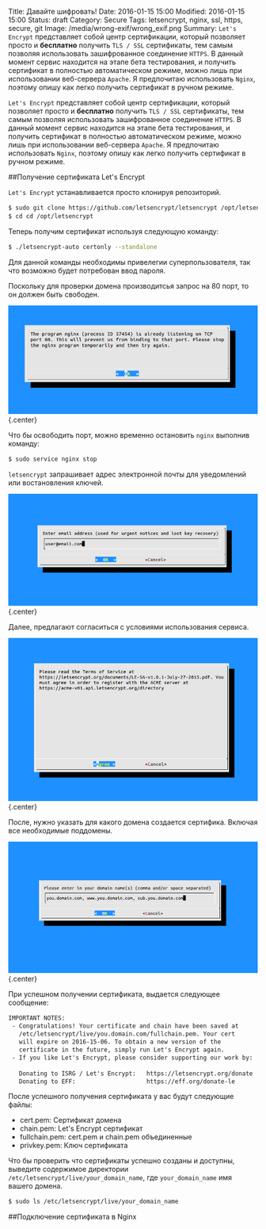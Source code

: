 Title: Давайте шифровать!
Date: 2016-01-15 15:00
Modified: 2016-01-15 15:00
Status: draft
Category: Secure
Tags: letsencrypt, nginx, ssl, https, secure, git
Image: /media/wrong-exif/wrong_exif.png
Summary:
    `Let's Encrypt` представляет собой центр сертификации, который позволяет
    просто и **бесплатно** получить `TLS / SSL` сертификаты, тем самым
    позволяя использовать зашифрованное соединение `HTTPS`.
    В данный момент сервис находится на этапе бета тестирования, и получить
    сертификат в полностью автоматическом режиме, можно лишь при использовании
    веб-сервера `Apache`. Я предпочитаю использовать `Nginx`, поэтому опишу
    как легко получить сертификат в ручном режиме.

`Let's Encrypt` представляет собой центр сертификации, который позволяет
просто и **бесплатно** получить `TLS / SSL` сертификаты, тем самым
позволяя использовать зашифрованное соединение `HTTPS`.
В данный момент сервис находится на этапе бета тестирования, и получить
сертификат в полностью автоматическом режиме, можно лишь при использовании
веб-сервера `Apache`. Я предпочитаю использовать `Nginx`, поэтому опишу
как легко получить сертификат в ручном режиме.

##Получение сертификата Let's Encrypt

`Let's Encrypt` устанавливается просто клонируя репозиторий.

```Bash
$ sudo git clone https://github.com/letsencrypt/letsencrypt /opt/letsencrypt
$ cd cd /opt/letsencrypt
```

Теперь получим сертификат используя следующую команду:

```Bash
$ ./letsencrypt-auto certonly --standalone
```

Для данной команды необходимы привелегии суперпользователя, так что возможно
будет потребован ввод пароля.

Поскольку для проверки домена производитсья запрос на 80 порт,
то он должен быть свободен.

![nginx error](/media/letsencrypt/nginx.png){.center}

Что бы освободить порт, можно временно остановить `nginx` выполнив команду:

```Bash
$ sudo service nginx stop
```

`letsencrypt` запрашивает адрес электронной почты для
уведомлений или востановления ключей.

![email](/media/letsencrypt/email.png){.center}

Далее, предлагают согласиться с условиями использования сервиса.

![agree](/media/letsencrypt/agree.png){.center}

После, нужно указать для какого домена создается сертифика. Включая
все необходимые поддомены.

![domain](/media/letsencrypt/domain.png){.center}

При успешном получении сертификата, выдается следующее сообщение:

```
IMPORTANT NOTES:
 - Congratulations! Your certificate and chain have been saved at
   /etc/letsencrypt/live/you.domain.com/fullchain.pem. Your cert
   will expire on 2016-15-06. To obtain a new version of the
   certificate in the future, simply run Let's Encrypt again.
 - If you like Let's Encrypt, please consider supporting our work by:

   Donating to ISRG / Let's Encrypt:   https://letsencrypt.org/donate
   Donating to EFF:                    https://eff.org/donate-le
```

После успешного получения сертификата у вас будут следующие файлы:

- cert.pem: Сертификат домена
- chain.pem: Let's Encrypt сертификат
- fullchain.pem: cert.pem и chain.pem объединенные
- privkey.pem: Ключ сертификата

Что бы проверить что сертификаты успешно созданы и доступны,
выведите содержимое директории `/etc/letsencrypt/live/your_domain_name`,
где `your_domain_name` имя вашего домена.

```Bash
$ sudo ls /etc/letsencrypt/live/your_domain_name
```

##Подключение сертификата в Nginx

